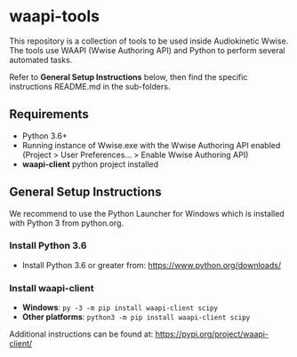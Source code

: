 # waapi-tools

This repository is a collection of tools to be used inside Audiokinetic Wwise. The tools use WAAPI (Wwise Authoring API) and Python to perform several automated tasks.

Refer to **General Setup Instructions** below, then find the specific instructions README.md in the sub-folders.

## Requirements
* Python 3.6+
* Running instance of Wwise.exe with the Wwise Authoring API enabled (Project > User Preferences... > Enable Wwise Authoring API)
* **waapi-client** python project installed

## General Setup Instructions

We recommend to use the Python Launcher for Windows which is installed with Python 3 from python.org.

### Install Python 3.6

* Install Python 3.6 or greater from: https://www.python.org/downloads/

### Install waapi-client

* **Windows**: `py -3 -m pip install waapi-client scipy`
* **Other platforms**: `python3 -m pip install waapi-client scipy`

Additional instructions can be found at:
https://pypi.org/project/waapi-client/

